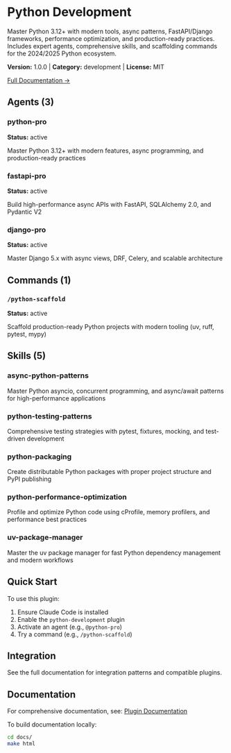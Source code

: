 # Python Development

Master Python 3.12+ with modern tools, async patterns, FastAPI/Django frameworks, performance optimization, and production-ready practices. Includes expert agents, comprehensive skills, and scaffolding commands for the 2024/2025 Python ecosystem.

**Version:** 1.0.0 | **Category:** development | **License:** MIT

[Full Documentation →](https://myclaude.readthedocs.io/en/latest/plugins/python-development.html)

## Agents (3)

### python-pro

**Status:** active

Master Python 3.12+ with modern features, async programming, and production-ready practices

### fastapi-pro

**Status:** active

Build high-performance async APIs with FastAPI, SQLAlchemy 2.0, and Pydantic V2

### django-pro

**Status:** active

Master Django 5.x with async views, DRF, Celery, and scalable architecture

## Commands (1)

### `/python-scaffold`

**Status:** active

Scaffold production-ready Python projects with modern tooling (uv, ruff, pytest, mypy)

## Skills (5)

### async-python-patterns

Master Python asyncio, concurrent programming, and async/await patterns for high-performance applications

### python-testing-patterns

Comprehensive testing strategies with pytest, fixtures, mocking, and test-driven development

### python-packaging

Create distributable Python packages with proper project structure and PyPI publishing

### python-performance-optimization

Profile and optimize Python code using cProfile, memory profilers, and performance best practices

### uv-package-manager

Master the uv package manager for fast Python dependency management and modern workflows

## Quick Start

To use this plugin:

1. Ensure Claude Code is installed
2. Enable the `python-development` plugin
3. Activate an agent (e.g., `@python-pro`)
4. Try a command (e.g., `/python-scaffold`)

## Integration

See the full documentation for integration patterns and compatible plugins.

## Documentation

For comprehensive documentation, see: [Plugin Documentation](https://myclaude.readthedocs.io/en/latest/plugins/python-development.html)

To build documentation locally:

```bash
cd docs/
make html
```
